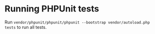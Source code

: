 # Running PHPUnit tests

Run `vendor/phpunit/phpunit/phpunit --bootstrap vendor/autoload.php tests` to run all tests.